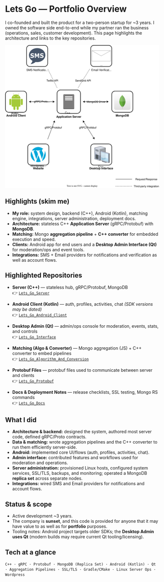 # Lets Go — Portfolio Overview

I co-founded and built the product for a two-person startup for ~3 years. I owned the software side end-to-end while my partner ran the business (operations, sales, customer development). This page highlights the architecture and links to the key repositories.

<p align="center">
  <img src="LetsGoAppOverview.drawio.svg" alt="Lets Go Architecture" width="900">
</p>

## Highlights (skim me)
- **My role:** system design, backend (C++), Android (Kotlin), matching engine, integrations, server administration, deployment docs.
- **Architecture:** stateless C++ **Application Server** (gRPC/Protobuf) with **MongoDB**.
- **Matching:** Mongo **aggregation pipeline** + **C++ converter** for embedded execution and speed.
- **Clients:** Android app for end users and a **Desktop Admin Interface (Qt)** for moderation/ops and event tools.
- **Integrations:** SMS + Email providers for notifications and verification as well as account flows.

## Highlighted Repositories
- **Server (C++)** — stateless hub, gRPC/Protobuf, MongoDB  
  👉 [`Lets_Go_Server`](https://github.com/lets-go-app-pub/Lets_Go_Server)

- **Android Client (Kotlin)** — auth, profiles, activities, chat *(SDK versions may be dated)*  
  👉 [`Lets_Go_Android_Client`](https://github.com/lets-go-app-pub/Lets_Go_Android_Client)

- **Desktop Admin (Qt)** — admin/ops console for moderation, events, stats, and controls  
  👉 [`Lets_Go_Interface`](https://github.com/lets-go-app-pub/Lets_Go_Interface)

- **Matching (Algo & Converter)** — Mongo aggregation (JS) + C++ converter to embed pipelines  
  👉 [`Lets_Go_Algorithm_And_Conversion`](https://github.com/lets-go-app-pub/Lets_Go_Algorithm_And_Conversion)

- **Protobuf Files** — protobuf files used to communicate between server and clients  
  👉 [`Lets_Go_Protobuf`](https://github.com/lets-go-app-pub/Lets_Go_Protobuf)

- **Docs & Deployment Notes** — release checklists, SSL testing, Mongo RS commands  
  👉 [`Lets_Go_Docs`](https://github.com/lets-go-app-pub/Lets_Go_Docs)

## What I did
- **Architecture & backend:** designed the system, authored most server code, defined gRPC/Proto contracts.
- **Data & matching:** wrote aggregation pipelines and the C++ converter to run them efficiently server-side.
- **Android:** implemented core UI/flows (auth, profiles, activities, chat).
- **Admin interface:** contributed features and workflows used for moderation and operations.
- **Server administration:** provisioned Linux hosts, configured system services, SSL/TLS, backups, and monitoring; operated a MongoDB **replica set** across separate nodes.
- **Integrations:** wired SMS and Email providers for notifications and account flows.

## Status & scope
- Active development ~3 years.
- The company is **sunset**, and this code is provided for anyone that it may have value to as well as for **portfolio** purposes.
- Tooling notes: Android project targets older SDKs; the **Desktop Admin uses Qt** (modern builds may require current Qt tooling/licensing).

## Tech at a glance
`C++ · gRPC · Protobuf · MongoDB (Replica Set) · Android (Kotlin) · Qt · Aggregation Pipelines · SSL/TLS · Gradle/CMake · Linux Server Ops · Wordpress`


